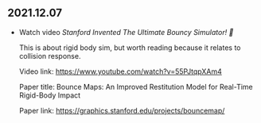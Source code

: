 2021.12.07
---

- Watch video *Stanford Invented The Ultimate Bouncy Simulator! 🏀*
  
  This is about rigid body sim, but worth reading because it relates to collision response.

  Video link: <https://www.youtube.com/watch?v=55PJtqpXAm4>

  Paper title: Bounce Maps: An Improved Restitution Model for Real-Time Rigid-Body Impact

  Paper link: <https://graphics.stanford.edu/projects/bouncemap/>


